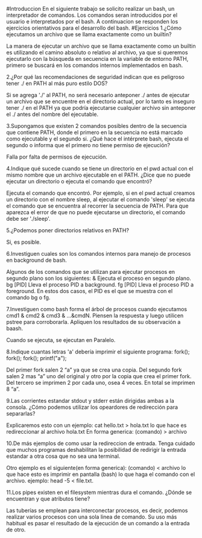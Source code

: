 #Introduccion
En el siguiente trabajo se solicito realizar un bash, un interpretador de comandos. Los comandos seran introducidos por el usuario e interpretados por el bash.
A continuacion se responden los ejercicios orientativos para el desarrollo del bash.
#Ejercicios
1.¿Cómo ejecutamos un archivo que se llama exactamente como un builtin?

La manera de ejecutar un archivo que se llama exactamente como un builtin es utilizando el camino absoluto o relativo al archivo, ya que si queremos ejecutarlo con la búsqueda en secuencia en la variable de entorno PATH, primero se buscará en los comandos internos implementados en bash.

2.¿Por qué las recomendaciones de seguridad indican que es peligroso tener ./ en PATH al más puro estilo DOS?

Si se agrega './' al PATH, no será necesario anteponer ./ antes de ejecutar un archivo que se encuentre en el directorio actual, por lo tanto es inseguro tener ./ en el PATH ya que podría ejecutarse cualquier archivo sin anteponer el ./ antes del nombre del ejecutable.

3.Supongamos que existen 2 comandos posibles dentro de la secuencia que contiene PATH, donde el primero en la secuencia no está marcado como ejecutable y el segundo si. ¿Qué hace el intérprete bash, ejecuta el segundo o informa que el primero no tiene permiso de ejecución?

Falla por falta de permisos de ejecución.

4.Indique qué sucede cuando se tiene un directorio en el pwd actual con el mismo nombre que un archivo ejecutable en el PATH. ¿Dice que no puede ejecutar un directorio o ejecuta el comando que encontró?

Ejecuta el comando que encontró. Por ejemplo, si en el pwd actual creamos un directorio con el nombre sleep, al ejecutar el comando 'sleep' se ejecuta el comando que se encuentra al recorrer la secuencia de PATH. Para que aparezca el error de que no puede ejecutarse un directorio, el comando debe ser './sleep'.

5.¿Podemos poner directorios relativos en PATH?

Si, es posible.

6.Investiguen cuales son los comandos internos para manejo de procesos en background de bash.

Algunos de los comandos que se utilizan para ejecutar procesos en segundo plano son los siguientes:
<comando> & Ejecuta el proceso en segundo plano.
bg [PID] Lleva el proceso PID a background.
fg [PID] Lleva el proceso PID a foreground. En estos dos casos, el PID es el que se muestra con el comando bg o fg.

7.Investiguen como bash forma el árbol de procesos cuando ejecutamos cmd1 & cmd2 & cmd3 & ...&cmdN. Piensen la respuesta y luego utilicen pstree para corroborarla. Apliquen los resultados de su observación a baash.

Cuando se ejecuta, se ejecutan en Paralelo.

8.Indique cuantas letras 'a' debería imprimir el siguiente programa: fork(); fork(); fork(); printf("a");

Del primer fork salen 2 “a” ya que se crea una copia. Del segundo fork salen 2 mas “a” uno del original y otro por la copia que crea el primer fork.
Del tercero se imprimen 2 por cada uno, osea 4 veces. En total se imprimen 8 “a”.

9.Las corrientes estandar stdout y stderr están dirigidas ambas a la consola. ¿Cómo podemos utilizar los opeardores de redirección para separarlas?

Explicaremos esto con un ejemplo:
cat hello.txt > hola.txt lo que hace es redireccionar al archivo hola.txt
En forma generica:
(comando) > archivo

10.De más ejemplos de como usar la redireccion de entrada. Tenga cuidado que muchos programas deshabilitan la posibilidad de redirigir la entrada estandar a otra cosa que no sea una terminal.

Otro ejemplo es el siguiente(en forma generica):
(comando) < archivo
lo que hace esto es imprimir en pantalla (bash) lo que haga el comando con el archivo.
ejemplo:
head -5 < file.txt.

11.Los pipes existen en el filesystem mientras dura el comando. ¿Dónde se encuentran y que atributos tiene?

Las tuberías se emplean para interconectar procesos, es decir, podemos realizar varios procesos con una sola linea de comando. Su uso más habitual es pasar el resultado de la ejecución de un comando a la entrada de otro.